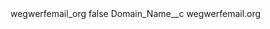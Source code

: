 <?xml version="1.0" encoding="UTF-8"?>
<CustomMetadata xmlns="http://soap.sforce.com/2006/04/metadata" xmlns:xsi="http://www.w3.org/2001/XMLSchema-instance" xmlns:xsd="http://www.w3.org/2001/XMLSchema">
    <label>wegwerfemail_org</label>
    <protected>false</protected>
    <values>
        <field>Domain_Name__c</field>
        <value xsi:type="xsd:string">wegwerfemail.org</value>
    </values>
</CustomMetadata>
